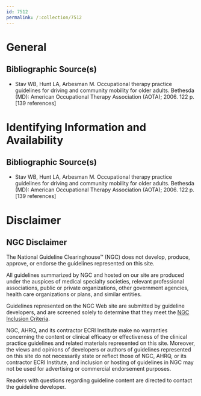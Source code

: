 ```yaml
---
id: 7512
permalink: /:collection/7512
---
```


# General

## Bibliographic Source(s)

- Stav WB, Hunt LA, Arbesman M. Occupational therapy practice guidelines for driving and community mobility for older adults. Bethesda (MD): American Occupational Therapy Association (AOTA); 2006. 122 p. [139 references]

# Identifying Information and Availability

## Bibliographic Source(s)

- Stav WB, Hunt LA, Arbesman M. Occupational therapy practice guidelines for driving and community mobility for older adults. Bethesda (MD): American Occupational Therapy Association (AOTA); 2006. 122 p. [139 references]

# Disclaimer

## NGC Disclaimer

The National Guideline Clearinghouse™ (NGC) does not develop, produce, approve, or endorse the guidelines represented on this site.

All guidelines summarized by NGC and hosted on our site are produced under the auspices of medical specialty societies, relevant professional associations, public or private organizations, other government agencies, health care organizations or plans, and similar entities.

Guidelines represented on the NGC Web site are submitted by guideline developers, and are screened solely to determine that they meet the [NGC Inclusion Criteria](/help-and-about/summaries/inclusion-criteria).

NGC, AHRQ, and its contractor ECRI Institute make no warranties concerning the content or clinical efficacy or effectiveness of the clinical practice guidelines and related materials represented on this site. Moreover, the views and opinions of developers or authors of guidelines represented on this site do not necessarily state or reflect those of NGC, AHRQ, or its contractor ECRI Institute, and inclusion or hosting of guidelines in NGC may not be used for advertising or commercial endorsement purposes.

Readers with questions regarding guideline content are directed to contact the guideline developer.

